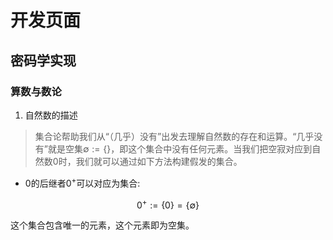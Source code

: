 # 开发页面

## 密码学实现

### 算数与数论

1. 自然数的描述

> 集合论帮助我们从“（几乎）没有”出发去理解自然数的存在和运算。“几乎没有”就是空集$`\emptyset :=\{\}`$，即这个集合中没有任何元素。当我们把空寂对应到自然数0时，我们就可以通过如下方法构建假发的集合。

+ 0的后继者$`0^+`$可以对应为集合:

```math
0^+:=\{0\}=\{\emptyset\}
```

这个集合包含唯一的元素，这个元素即为空集。
